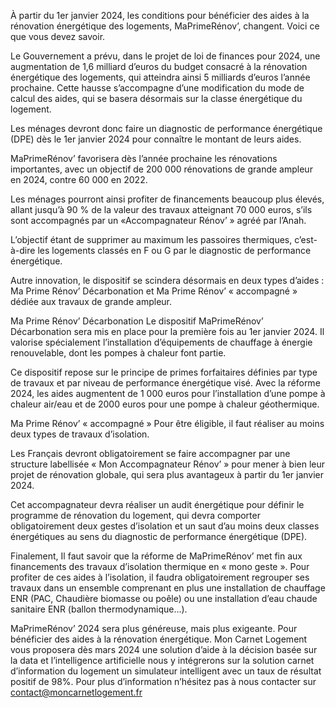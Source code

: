 À partir du 1er janvier 2024, les conditions pour bénéficier des aides à la rénovation énergétique des logements, MaPrimeRénov’, changent. Voici ce que vous devez savoir.

Le Gouvernement a prévu, dans le projet de loi de finances pour 2024, une augmentation de 1,6 milliard d’euros du budget consacré à la rénovation énergétique des logements, qui atteindra ainsi 5 milliards d’euros l’année prochaine. Cette hausse s’accompagne d’une modification du mode de calcul des aides, qui se basera désormais sur la classe énergétique du logement.

Les ménages devront donc faire un diagnostic de performance énergétique (DPE) dès le 1er janvier 2024 pour connaître le montant de leurs aides.

MaPrimeRénov’ favorisera dès l’année prochaine les rénovations importantes, avec un objectif de 200 000 rénovations de grande ampleur en 2024, contre 60 000 en 2022.

Les ménages pourront ainsi profiter de financements beaucoup plus élevés, allant jusqu’à 90 % de la valeur des travaux atteignant 70 000 euros, s’ils sont accompagnés par un «Accompagnateur Rénov’ » agréé par l’Anah.

 L’objectif étant de supprimer au maximum les passoires thermiques, c’est-à-dire les logements classés en F ou G par le diagnostic de performance énergétique.

Autre innovation, le dispositif se scindera désormais en deux types d’aides : Ma Prime Rénov’ Décarbonation et Ma Prime Rénov’ « accompagné » dédiée aux travaux de grande ampleur.

Ma Prime Rénov’ Décarbonation Le dispositif MaPrimeRénov’ Décarbonation sera mis en place pour la première fois au 1er janvier 2024. Il valorise spécialement l’installation d’équipements de chauffage à énergie renouvelable, dont les pompes à chaleur font partie.

Ce dispositif repose sur le principe de primes forfaitaires définies par type de travaux et par niveau de performance énergétique visé. Avec la réforme 2024, les aides augmentent de 1 000 euros pour l’installation d’une pompe à chaleur air/eau et de 2000 euros pour une pompe à chaleur géothermique.

Ma Prime Rénov’ « accompagné » Pour être éligible, il faut réaliser au moins deux types de travaux d’isolation.

Les Français devront obligatoirement se faire accompagner par une structure labellisée « Mon Accompagnateur Rénov’ » pour mener à bien leur projet de rénovation globale, qui sera plus avantageux à partir du 1er janvier 2024.

Cet accompagnateur devra réaliser un audit énergétique pour définir le programme de rénovation du logement, qui devra comporter obligatoirement deux gestes d’isolation et un saut d’au moins deux classes énergétiques au sens du diagnostic de performance énergétique (DPE).

Finalement, Il faut savoir que la réforme de MaPrimeRénov’ met fin aux financements des travaux d’isolation thermique en « mono geste ». Pour profiter de ces aides à l’isolation, il faudra obligatoirement regrouper ses travaux dans un ensemble comprenant en plus une installation de chauffage ENR (PAC, Chaudière biomasse ou poêle) ou une installation d’eau chaude sanitaire ENR (ballon thermodynamique…).

MaPrimeRénov’ 2024 sera plus généreuse, mais plus exigeante. Pour bénéficier des aides à la rénovation énergétique. Mon Carnet Logement vous proposera dès mars 2024 une solution d’aide à la décision basée sur la data et l’intelligence artificielle nous y intégrerons sur la solution carnet d’information du logement un simulateur intelligent avec un taux de résultat positif de 98%. Pour plus d’information n’hésitez pas à nous contacter sur contact@moncarnetlogement.fr
